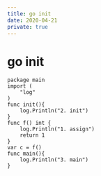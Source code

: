 ```yaml
---
title: go init
date: 2020-04-21
private: true
---
```

# go init

    package main
    import (
        "log"
    )
    func init(){
        log.Println("2. init")
    }
    func f() int {
        log.Println("1. assign")
        return 1
    }
    var c = f()
    func main(){
        log.Println("3. main")
    }
